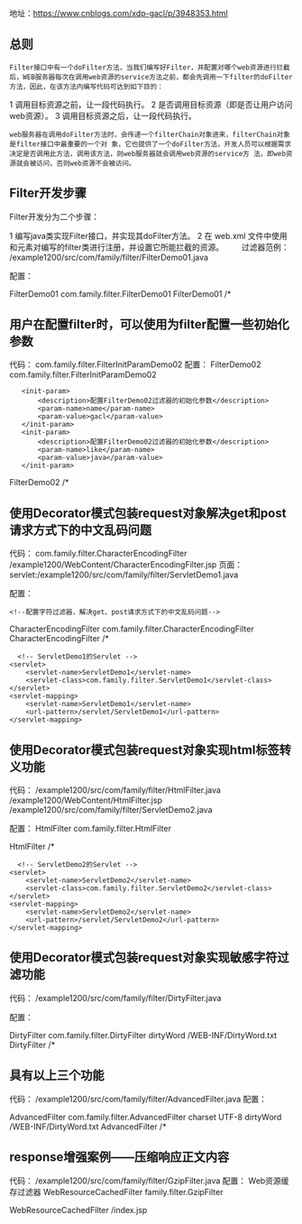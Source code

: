 地址：https://www.cnblogs.com/xdp-gacl/p/3948353.html


## 总则

    Filter接口中有一个doFilter方法，当我们编写好Filter，并配置对哪个web资源进行拦截后，WEB服务器每次在调用web资源的service方法之前，都会先调用一下filter的doFilter方法，因此，在该方法内编写代码可达到如下目的：

1 调用目标资源之前，让一段代码执行。
2 是否调用目标资源（即是否让用户访问web资源）。
3 调用目标资源之后，让一段代码执行。

    web服务器在调用doFilter方法时，会传递一个filterChain对象进来，filterChain对象是filter接口中最重要的一个对 象，它也提供了一个doFilter方法，开发人员可以根据需求决定是否调用此方法，调用该方法，则web服务器就会调用web资源的service方 法，即web资源就会被访问，否则web资源不会被访问。
    
## Filter开发步骤

Filter开发分为二个步骤：

1 编写java类实现Filter接口，并实现其doFilter方法。
2 在 web.xml 文件中使用<filter>和<filter-mapping>元素对编写的filter类进行注册，并设置它所能拦截的资源。
　　过滤器范例：
/example1200/src/com/family/filter/FilterDemo01.java

配置：
  <!--配置过滤器-->
  <filter>
      <filter-name>FilterDemo01</filter-name>
      <filter-class>com.family.filter.FilterDemo01</filter-class>
  </filter>
  
  <!--映射过滤器-->
  <filter-mapping>
      <filter-name>FilterDemo01</filter-name>
      <!--“/*”表示拦截所有的请求 -->
      <url-pattern>/*</url-pattern>
  </filter-mapping>
  
  
## 用户在配置filter时，可以使用<init-param>为filter配置一些初始化参数

代码：
    com.family.filter.FilterInitParamDemo02
配置：
        <!--配置过滤器-->
  <filter>
      <filter-name>FilterDemo02</filter-name>
      <filter-class>com.family.filter.FilterInitParamDemo02</filter-class>
   <!--配置FilterDemo02过滤器的初始化参数-->
       <init-param>
           <description>配置FilterDemo02过滤器的初始化参数</description>
           <param-name>name</param-name>
           <param-value>gacl</param-value>
       </init-param>
       <init-param>
           <description>配置FilterDemo02过滤器的初始化参数</description>
           <param-name>like</param-name>
           <param-value>java</param-value>
       </init-param>
  </filter>
  
  <!--映射过滤器-->
  <filter-mapping>
      <filter-name>FilterDemo02</filter-name>
      <!--“/*”表示拦截所有的请求 -->
      <url-pattern>/*</url-pattern>
  </filter-mapping>
  
## 使用Decorator模式包装request对象解决get和post请求方式下的中文乱码问题
代码：
    com.family.filter.CharacterEncodingFilter
    /example1200/WebContent/CharacterEncodingFilter.jsp 页面：
    servlet:/example1200/src/com/family/filter/ServletDemo1.java
    
配置：
      
    <!--配置字符过滤器，解决get、post请求方式下的中文乱码问题-->
  <filter>
      <filter-name>CharacterEncodingFilter</filter-name>
      <filter-class>com.family.filter.CharacterEncodingFilter</filter-class>
  </filter>
  
  <filter-mapping>
      <filter-name>CharacterEncodingFilter</filter-name>
      <url-pattern>/*</url-pattern>
  </filter-mapping>
  
      <!-- ServletDemo1的Servlet -->
    <servlet>
        <servlet-name>ServletDemo1</servlet-name>
        <servlet-class>com.family.filter.ServletDemo1</servlet-class>
    </servlet>
    <servlet-mapping>
        <servlet-name>ServletDemo1</servlet-name>
        <url-pattern>/servlet/ServletDemo1</url-pattern>
    </servlet-mapping>
    
## 使用Decorator模式包装request对象实现html标签转义功能
代码：
    /example1200/src/com/family/filter/HtmlFilter.java
    /example1200/WebContent/HtmlFilter.jsp
    /example1200/src/com/family/filter/ServletDemo2.java
    
配置：
    <!--配置Html过滤器，转义内容中的html标签-->
  <filter>
      <filter-name>HtmlFilter</filter-name>
      <filter-class>com.family.filter.HtmlFilter</filter-class>
  </filter>
  
  <filter-mapping>
      <filter-name>HtmlFilter</filter-name>
      <url-pattern>/*</url-pattern>
  </filter-mapping>
  
      <!-- ServletDemo2的Servlet -->
    <servlet>
        <servlet-name>ServletDemo2</servlet-name>
        <servlet-class>com.family.filter.ServletDemo2</servlet-class>
    </servlet>
    <servlet-mapping>
        <servlet-name>ServletDemo2</servlet-name>
        <url-pattern>/servlet/ServletDemo2</url-pattern>
    </servlet-mapping>
    
## 使用Decorator模式包装request对象实现敏感字符过滤功能
代码：
    /example1200/src/com/family/filter/DirtyFilter.java
    
配置：
   <!--配置敏感字符过滤器-->
  <filter>
      <filter-name>DirtyFilter</filter-name>
      <filter-class>com.family.filter.DirtyFilter</filter-class>
      <!-- 配置要过滤的敏感字符文件 -->
      <init-param>
         <param-name>dirtyWord</param-name>    
         <param-value>/WEB-INF/DirtyWord.txt</param-value>
    </init-param>
  </filter>
  
  <filter-mapping>
      <filter-name>DirtyFilter</filter-name>
      <url-pattern>/*</url-pattern>
  </filter-mapping>
    
## 具有以上三个功能

代码：
    /example1200/src/com/family/filter/AdvancedFilter.java
配置：

  <!-- AdvancedFilter过滤器同时具有解决中文乱码，转义内容中的html标签，过滤内容中的敏感字符这些功能 -->
  <filter>
      <filter-name>AdvancedFilter</filter-name>
      <filter-class>com.family.filter.AdvancedFilter</filter-class>
      <init-param>
         <param-name>charset</param-name>    
         <param-value>UTF-8</param-value>
    </init-param>
      <init-param>
         <param-name>dirtyWord</param-name>    
         <param-value>/WEB-INF/DirtyWord.txt</param-value>
    </init-param>
  </filter>
  
  <filter-mapping>
      <filter-name>AdvancedFilter</filter-name>
      <url-pattern>/*</url-pattern>
  </filter-mapping>
  
## response增强案例——压缩响应正文内容
代码：
    /example1200/src/com/family/filter/GzipFilter.java
配置：
  <filter>
       <description>Web资源缓存过滤器</description>
      <filter-name>WebResourceCachedFilter</filter-name>
      <filter-class>family.filter.GzipFilter</filter-class>
  </filter>
  
  <filter-mapping>
      <filter-name>WebResourceCachedFilter</filter-name>
      <!-- 映射需要缓存输出的JSP页面，这几个页面都只是单纯作为输入UI，不会有太多的变化，因此可以缓存输出 -->
      <url-pattern>/index.jsp</url-pattern>
  </filter-mapping>
    